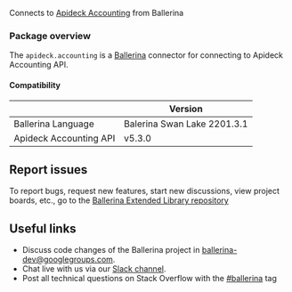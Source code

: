 
Connects to [Apideck Accounting](https://docs.apideck.com/apis/accounting/reference) from Ballerina

### Package overview

The `apideck.accounting` is a [Ballerina](https://ballerina.io/) connector for connecting to Apideck Accounting API.

#### Compatibility
|                        | Version                  |
|------------------------|--------------------------|
| Ballerina Language     | Balerina Swan Lake 2201.3.1|
| Apideck Accounting API | v5.3.0                   |

## Report issues
To report bugs, request new features, start new discussions, view project boards, etc., go to the [Ballerina Extended Library repository](https://github.com/ballerina-platform/ballerina-extended-library)

## Useful links
- Discuss code changes of the Ballerina project in [ballerina-dev@googlegroups.com](mailto:ballerina-dev@googlegroups.com).
- Chat live with us via our [Slack channel](https://ballerina.io/community/slack/).
- Post all technical questions on Stack Overflow with the [#ballerina](https://stackoverflow.com/questions/tagged/ballerina) tag
